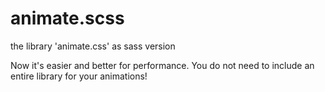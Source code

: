 # animate.scss

the library 'animate.css' as sass version

Now it's easier and better for performance.
You do not need to include an entire library for your animations!
